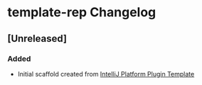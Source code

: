 <!-- Keep a Changelog guide -> https://keepachangelog.com -->

# template-rep Changelog

## [Unreleased]
### Added
- Initial scaffold created from [IntelliJ Platform Plugin Template](https://github.com/JetBrains/intellij-platform-plugin-template)
